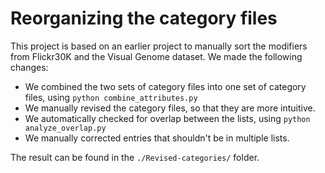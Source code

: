 # Reorganizing the category files

This project is based on an earlier project to manually sort the modifiers from
Flickr30K and the Visual Genome dataset. We made the following changes:

* We combined the two sets of category files into one set of category files, using `python combine_attributes.py`
* We manually revised the category files, so that they are more intuitive.
* We automatically checked for overlap between the lists, using `python analyze_overlap.py`
* We manually corrected entries that shouldn't be in multiple lists.

The result can be found in the `./Revised-categories/` folder.
